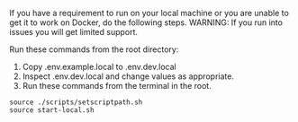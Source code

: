 If you have a requirement to run on your local machine or you are unable to get it to work on
Docker, do the following steps.  WARNING: If you run into issues you will get limited support.

Run these commands from the root directory:
1. Copy .env.example.local to .env.dev.local
2. Inspect .env.dev.local and change values as appropriate.
3. Run these commands from the terminal in the root.
```
source ./scripts/setscriptpath.sh
source start-local.sh
```
